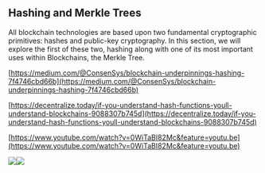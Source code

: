 ## Hashing and Merkle Trees

All blockchain technologies are based upon two fundamental cryptographic primitives: hashes and public-key cryptography.  In this section, we will explore the first of these two, hashing along with one of its most important uses within Blockchains, the Merkle Tree.

[https://medium.com/@ConsenSys/blockchain-underpinnings-hashing-7f4746cbd66b](https://medium.com/@ConsenSys/blockchain-underpinnings-hashing-7f4746cbd66b)

[https://decentralize.today/if-you-understand-hash-functions-youll-understand-blockchains-9088307b745d](https://decentralize.today/if-you-understand-hash-functions-youll-understand-blockchains-9088307b745d)

[https://www.youtube.com/watch?v=0WiTaBI82Mc&feature=youtu.be](https://www.youtube.com/watch?v=0WiTaBI82Mc&feature=youtu.be)

![](https://cdn-images-1.medium.com/max/1600/0*GGtC5cIqNjYl4RIq.jpg)![](https://cdn-images-1.medium.com/max/1600/0*lR_IMzUjQUJgXq5A.png)

